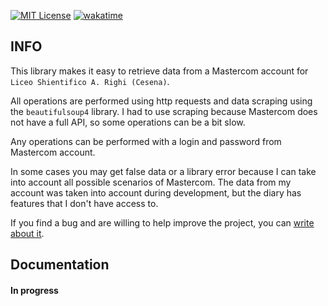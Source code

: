 
[![MIT License](https://img.shields.io/badge/License-MIT-green.svg)](https://github.com/Komo4ekoI/RighiDiaryAPI/blob/master/README.md/) [![wakatime](https://wakatime.com/badge/user/90c8afe4-47c1-4f14-9423-4474ab0618ae/project/018c3029-0cbb-4c30-a3a6-3eb80dfefcc1.svg)](https://wakatime.com/badge/user/90c8afe4-47c1-4f14-9423-4474ab0618ae/project/018c3029-0cbb-4c30-a3a6-3eb80dfefcc1)

## INFO

This library makes it easy to retrieve data from a Mastercom account for `Liceo Shientifico A. Righi (Cesena)`.

All operations are performed using http requests and data scraping using the `beautifulsoup4` library. I had to use scraping because Mastercom does not have a full API, so some operations can be a bit slow.

Any operations can be performed with a login and password from Mastercom account.

In some cases you may get false data or a library error because I can take into account all possible scenarios of Mastercom. The data from my account was taken into account during development, but the diary has features that I don't have access to.

If you find a bug and are willing to help improve the project, you can [write about it](https://github.com/Komo4ekoI/RighiDiaryAPI/issues).
## Documentation

#### In progress

